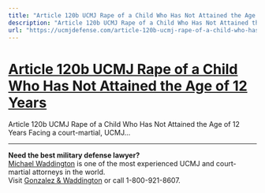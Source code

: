```yaml
---
title: "Article 120b UCMJ Rape of a Child Who Has Not Attained the Age of 12 Years"
description: "Article 120b UCMJ Rape of a Child Who Has Not Attained the Age of 12 Years Facing a court-martial, UCMJ..."
url: "https://ucmjdefense.com/article-120b-ucmj-rape-of-a-child-who-has-not-attained-the-age-of-12-years"
---
```


# [Article 120b UCMJ Rape of a Child Who Has Not Attained the Age of 12 Years](https://ucmjdefense.com/article-120b-ucmj-rape-of-a-child-who-has-not-attained-the-age-of-12-years)

Article 120b UCMJ Rape of a Child Who Has Not Attained the Age of 12 Years Facing a court-martial, UCMJ...

---

**Need the best military defense lawyer?**  
[Michael Waddington](https://ucmjdefense.com/attorneys/michael-stewart-waddington-partner.html) is one of the most experienced UCMJ and court-martial attorneys in the world.  
Visit [Gonzalez & Waddington](https://ucmjdefense.com) or call 1-800-921-8607.
